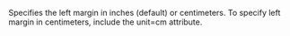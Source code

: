 Specifies the left margin in inches (default) or
centimeters. To specify left margin in centimeters,
include the unit=cm attribute.